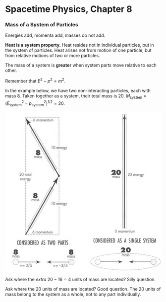 # Spacetime Physics, Chapter 8

### Mass of a System of Particles

Energies add, momenta add, masses do not add.

**Heat is a system property.** Heat resides not in individual particles, but in the
system of particles. Heat arises not from motion of one particle, but from relative
motions of two or more particles.

The mass of a system is **greater** when system parts move relative to each other.

Remember that $E^2 - p^2 = m^2$.

In the example below, we have two non-interacting particles, each with mass 8. Taken
together as a system, their total mass is 20.
$M_\text{system} = (E_\text{system}^2 - p_\text{system}^2)^{1/2} = 20$.

 ![](fig8.3.jpg)

Ask where the _extra_ $20 - 16 = 4$ units of mass are located? Silly question.

Ask where the $20$ units of mass are located? Good question. The 20 units of mass
belong to the system as a whole, not to any part individually.

